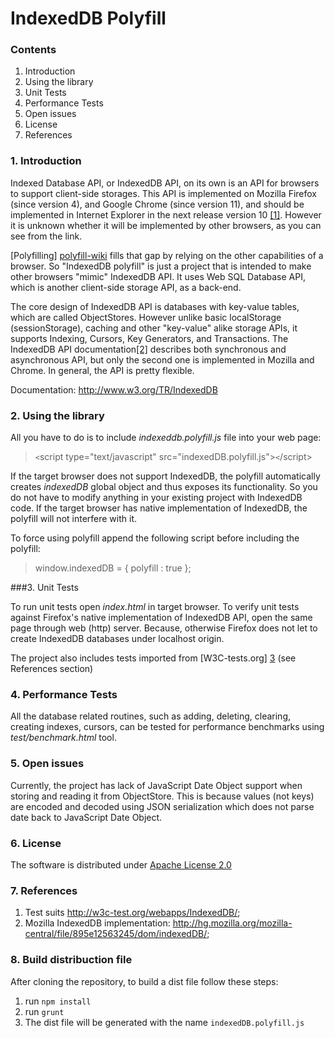 IndexedDB Polyfill
==================

### Contents
1. Introduction
2. Using the library
3. Unit Tests
4. Performance Tests
5. Open issues
6. License
7. References

### 1. Introduction
Indexed Database API, or IndexedDB API, on its own is an API for browsers to support client-side storages. This API is implemented on Mozilla Firefox (since version 4), and Google Chrome (since version 11), and should be implemented in Internet Explorer in the next release version 10 [\[1\]][1]. However it is unknown whether it will be implemented by other browsers, as you can see from the link.

[Polyfilling] [polyfill-wiki] fills that gap by relying on the other capabilities of a browser. So "IndexedDB polyfill" is just a project that is intended to make other browsers "mimic" IndexedDB API. It uses Web SQL Database API, which is another client-side storage API, as a back-end.

The core design of IndexedDB API is databases with key-value tables, which are called ObjectStores. However unlike basic localStorage (sessionStorage), caching and other "key-value" alike storage APIs, it supports Indexing, Cursors, Key Generators, and Transactions. The IndexedDB API documentation[\[2\]][2] describes both synchronous and asynchronous API, but only the second one is implemented in Mozilla and Chrome. In general, the API is pretty flexible.

Documentation: <http://www.w3.org/TR/IndexedDB>


### 2. Using the library
All you have to do is to include _indexeddb.polyfill.js_ file into your web page:

> `<`script type="text/javascript" src="indexedDB.polyfill.js">`<`/script>

If the target browser does not support IndexedDB, the polyfill automatically creates _indexedDB_ global object and thus exposes its functionality. So you do not have to modify anything in your existing project with IndexedDB code. If the target browser has native implementation of IndexedDB, the polyfill will not interfere with it.

To force using polyfill append the following script before including the polyfill:

>window.indexedDB = { polyfill : true };

###3. Unit Tests

To run unit tests open _index.html_ in target browser. To verify unit tests against Firefox's native implementation of IndexedDB API, open the same page through web (http) server. Because, otherwise Firefox does not let to create IndexedDB databases under localhost origin.

The project also includes tests imported from [W3C-tests.org] [3] (see References section)

### 4. Performance Tests
All the database related routines, such as adding, deleting, clearing, creating indexes, cursors, can be tested for performance benchmarks using _test/benchmark.html_ tool.

### 5. Open issues

Currently, the project has lack of JavaScript Date Object support when storing and reading it from ObjectStore. This is because values (not keys) are encoded and decoded using JSON serialization which does not parse date back to JavaScript Date Object.


### 6. License

The software is distributed under [Apache License 2.0](http://www.apache.org/licenses/LICENSE-2.0.txt)

### 7. References
1. Test suits <http://w3c-test.org/webapps/IndexedDB/>;
2. Mozilla IndexedDB implementation: <http://hg.mozilla.org/mozilla-central/file/895e12563245/dom/indexedDB/>;


[1]: http://caniuse.com/indexeddb
[polyfill-wiki]: http://en.wikipedia.org/wiki/Polyfill
[2]: http://www.w3.org/TR/IndexedDB/
[3]: w3c-test.org/webapps/IndexedDB/tests/submissions/

### 8. Build distribuction file

After cloning the repository, to build a dist file follow these steps:

1. run `npm install`
2. run `grunt`
3. The dist file will be generated with the name `indexedDB.polyfill.js`

